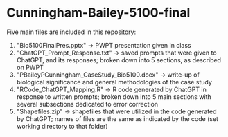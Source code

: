 # Cunningham-Bailey-5100-final

Five main files are included in this repository:
  1. "Bio5100FinalPres.pptx" -> PWPT presentation given in class
  2. "ChatGPT_Prompt_Response.txt" -> saved prompts that were given to ChatGPT, and its responses; broken down into 5 sections, as described on PWPT
  3. "PBaileyPCunningham_CaseStudy_Bio5100.docx" -> write-up of biological significance and general methodologies of the case study
  4. "RCode_ChatGPT_Mapping.R" -> R code generated by ChatGPT in response to written prompts; broken down into 5 main sections with several subsections dedicated to error correction
  5. "Shapefiles.zip" -> shapefiles that were utilized in the code generated by ChatGPT; names of files are the same as indicated by the code (set working directory to that folder)











